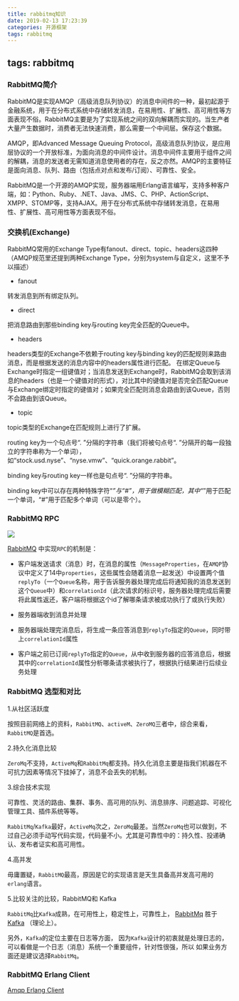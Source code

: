 ```yaml
---
title: rabbitmq知识
date: 2019-02-13 17:23:39
categories: 开源框架
tags: rabbitmq
---
```


tags: rabbitmq
---

### RabbitMQ简介

RabbitMQ是实现AMQP（高级消息队列协议）的消息中间件的一种，最初起源于金融系统，用于在分布式系统中存储转发消息，在易用性、扩展性、高可用性等方面表现不俗。RabbitMQ主要是为了实现系统之间的双向解耦而实现的。当生产者大量产生数据时，消费者无法快速消费，那么需要一个中间层。保存这个数据。

AMQP，即Advanced Message Queuing Protocol，高级消息队列协议，是应用层协议的一个开放标准，为面向消息的中间件设计。消息中间件主要用于组件之间的解耦，消息的发送者无需知道消息使用者的存在，反之亦然。AMQP的主要特征是面向消息、队列、路由（包括点对点和发布/订阅）、可靠性、安全。

RabbitMQ是一个开源的AMQP实现，服务器端用Erlang语言编写，支持多种客户端，如：Python、Ruby、.NET、Java、JMS、C、PHP、ActionScript、XMPP、STOMP等，支持AJAX。用于在分布式系统中存储转发消息，在易用性、扩展性、高可用性等方面表现不俗。

<!--more-->

### 交换机(Exchange)

RabbitMQ常用的Exchange Type有fanout、direct、topic、headers这四种（AMQP规范里还提到两种Exchange Type，分别为system与自定义，这里不予以描述）

- fanout

转发消息到所有绑定队列。

- direct

把消息路由到那些binding key与routing key完全匹配的Queue中。

- headers

headers类型的Exchange不依赖于routing key与binding key的匹配规则来路由消息，而是根据发送的消息内容中的headers属性进行匹配。 在绑定Queue与Exchange时指定一组键值对；当消息发送到Exchange时，RabbitMQ会取到该消息的headers（也是一个键值对的形式），对比其中的键值对是否完全匹配Queue与Exchange绑定时指定的键值对；如果完全匹配则消息会路由到该Queue，否则不会路由到该Queue。

- topic

topic类型的Exchange在匹配规则上进行了扩展。

routing key为一个句点号“. ”分隔的字符串（我们将被句点号“. ”分隔开的每一段独立的字符串称为一个单词），如“stock.usd.nyse”、“nyse.vmw”、“quick.orange.rabbit”。

binding key与routing key一样也是句点号“. ”分隔的字符串。

binding key中可以存在两种特殊字符“*”与“#”，用于做模糊匹配，其中“*”用于匹配一个单词，“#”用于匹配多个单词（可以是零个）。

### RabbitMQ RPC

![](https://cdn.www.sojson.com/file/doc/6121174952)

[RabbitMQ](http://www.sojson.com/tag_rabbitmq.html "RabbitMQ") 中实现`RPC`的机制是：

- 客户端发送请求（消息）时，在消息的属性（`MessageProperties`，在`AMQP`协议中定义了14中`properties`，这些属性会随着消息一起发送）中设置两个值`replyTo`（一个`Queue`名称，用于告诉服务器处理完成后将通知我的消息发送到这个`Queue`中）和`correlationId`（此次请求的标识号，服务器处理完成后需要将此属性返还，客户端将根据这个id了解哪条请求被成功执行了或执行失败）

- 服务器端收到消息并处理

- 服务器端处理完消息后，将生成一条应答消息到`replyTo`指定的`Queue`，同时带上`correlationId`属性

- 客户端之前已订阅`replyTo`指定的`Queue`，从中收到服务器的应答消息后，根据其中的`correlationId`属性分析哪条请求被执行了，根据执行结果进行后续业务处理

### RabbitMQ 选型和对比

1.从社区活跃度

按照目前网络上的资料，`RabbitMQ`、`activeM`、`ZeroMQ`三者中，综合来看，`RabbitMQ`是首选。

2.持久化消息比较

`ZeroMq`不支持，`ActiveMq`和`RabbitMq`都支持。持久化消息主要是指我们机器在不可抗力因素等情况下挂掉了，消息不会丢失的机制。

3.综合技术实现

可靠性、灵活的路由、集群、事务、高可用的队列、消息排序、问题追踪、可视化管理工具、插件系统等等。

`RabbitMq`/`Kafka`最好，`ActiveMq`次之，`ZeroMq`最差。当然`ZeroMq`也可以做到，不过自己必须手动写代码实现，代码量不小。尤其是可靠性中的：持久性、投递确认、发布者证实和高可用性。

 4.高并发

毋庸置疑，`RabbitMQ`最高，原因是它的实现语言是天生具备高并发高可用的`erlang`语言。

 5.比较关注的比较，RabbitMQ和 Kafka

`RabbitMq`比`Kafka`成熟，在可用性上，稳定性上，可靠性上， [RabbitMq](http://www.sojson.com/tag_rabbitmq.html "RabbitMq") 胜于 [Kafka](http://www.sojson.com/tag_kafka.html "Kafka") （理论上）。

另外，`Kafka`的定位主要在日志等方面， 因为`Kafka`设计的初衷就是处理日志的，可以看做是一个日志（消息）系统一个重要组件，针对性很强，所以 如果业务方面还是建议选择`RabbitMq`。

### RabbitMQ Erlang Client

[Amqp Erlang Client](http://www.rabbitmq.com/erlang-client.html "Amqp Erlang Client")
